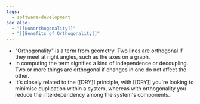 ```yaml
---
tags:
  - software-development
see also:
  - "[[Nonorthogonality]]"
  - "[[Benefits of Orthogonality]]"
---
```

- "Orthogonality" is a term from geometry. Two lines are orthogonal if they meet at right angles, such as the axes on a graph.
- In computing the term signifies a kind of independence or decoupling. Two or more things are orthogonal if changes in one do not affect the other.
- It's closely related to the [[DRY]] principle, with [[DRY]] you're looking to minimise duplication within a system, whereas with orthogonality you reduce the interdependency among the system's components.